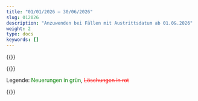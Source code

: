 ```yaml
---
title: "01/01/2026 – 30/06/2026"
slug: 012026
description: "Anzuwenden bei Fällen mit Austrittsdatum ab 01.0&.2026"
weight: 2
type: docs
keywords: []
---
```


{{<printButton>}}
  
{{<markdown>}}
  
Legende: <font color="green">Neuerungen in grün</font>, <font color="red">~~Löschungen in rot~~</font>


{{</markdown>}}